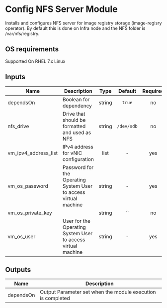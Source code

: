 <!---
Copyright IBM Corp. 2019, 2019
--->

# Config NFS Server Module

Installs and configures NFS server for image registry storage (image-regisry operator). By default this is done on Infra node and the NFS folder is /var/nfs/registry.

## OS requirements

Supported On RHEL 7.x Linux

## Inputs

| Name | Description | Type | Default | Required |
|------|-------------|:----:|:-----:|:-----:|
| dependsOn | Boolean for dependency | string | `true` | no |
| nfs_drive | Drive that should be formatted and used as NFS | string | `/dev/sdb` | no |
| vm_ipv4_address_list | IPv4 address for vNIC configuration | list | - | yes |
| vm_os_password | Password for the Operating System User to access virtual machine | string | - | yes |
| vm_os_private_key |  | string | `` | no |
| vm_os_user | User for the Operating System User to access virtual machine | string | - | yes |

## Outputs

| Name | Description |
|------|-------------|
| dependsOn | Output Parameter set when the module execution is completed |
